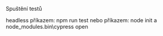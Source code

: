 Spuštění testů

headless příkazem: npm run test
nebo
příkazem: node init a node_modules\.bin\cypress open
